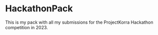 # HackathonPack
This is my pack with all my submissions for the ProjectKorra Hackathon competition in 2023.
